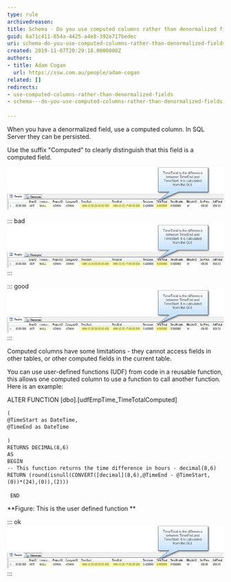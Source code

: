 ```yaml
---
type: rule
archivedreason: 
title: Schema - Do you use computed columns rather than denormalized fields?
guid: 6a71c411-854a-4425-a4e8-392e717bedec
uri: schema-do-you-use-computed-columns-rather-than-denormalized-fields
created: 2019-11-07T20:29:18.0000000Z
authors:
- title: Adam Cogan
  url: https://ssw.com.au/people/adam-cogan
related: []
redirects:
- use-computed-columns-rather-than-denormalized-fields
- schema---do-you-use-computed-columns-rather-than-denormalized-fields

---
```


When you have a denormalized field, use a computed column.  In SQL Server they can be persisted.

Use the suffix "Computed" to clearly distinguish that this field is a computed field.

![NormalizedFields_Bad.jpg style=](NormalizedFields_Bad.jpg)


::: bad  
![Figure: Bad Example - This field was manually updated from code in the middle tier.](NormalizedFields\_Bad.jpg)  
:::


::: good  
![Figure: Good Example - There was no code in the middle tier to calculate this (and it has the correct name)](NormalizedFields\_Bad.jpg)  
:::

<!--endintro-->

Computed columns have some limitations - they cannot access fields in other tables, or other computed fields in the current table.

You can use user-defined functions (UDF) from code in a reusable function, this allows one computed column to use a function to call another function.  Here is an example:

ALTER FUNCTION [dbo].[udfEmpTime\_TimeTotalComputed]



```
(
@TimeStart as DateTime,
@TimeEnd as DateTime 
   
)
RETURNS DECIMAL(8,6)
AS
BEGIN
-- This function returns the time difference in hours - decimal(8,6)
RETURN (round(isnull(CONVERT([decimal](8,6),@TimeEnd - @TimeStart,(0))*(24),(0)),(2)))

 END
```


 **Figure: This is the user defined function
** 

::: ok  
![Figure: Setting up a computed column in the table designer](NormalizedFields\_Bad.jpg)  
:::

